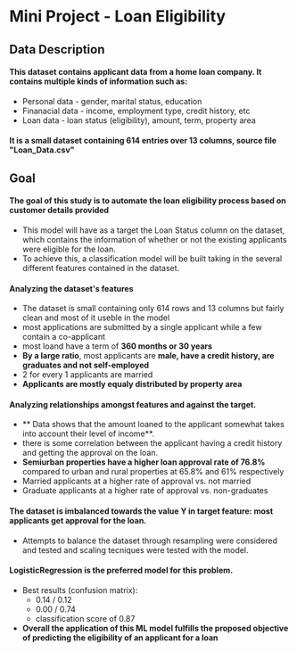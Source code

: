 # Mini Project - Loan Eligibility

## Data Description
#### This dataset contains applicant data from a home loan company. It contains multiple kinds of information such as:
* Personal data - gender, marital status, education
* Finanacial data - income, employment type, credit history, etc
* Loan data - loan status (eligibility), amount, term, property area
#### It is a small dataset containing 614 entries over 13 columns, source file "Loan_Data.csv"

## Goal
#### The goal of this study is to automate the loan eligibility process based on customer details provided
* This model will have as a target the Loan Status column on the dataset, which contains the information of whether or not the existing applicants were eligible for the loan.
* To achieve this, a classification model will be built taking in the several different features contained in the dataset.




#### Analyzing the dataset's features
* The dataset is small containing only 614 rows and 13 columns but fairly clean and most of it useble in the model
* most applications are submitted by a single applicant while a few contain a co-applicant
* most loand have a term of **360 months or 30 years**
* **By a large ratio**, most applicants are **male, have a credit history, are graduates and not self-employed**
* 2 for every 1 applicants are married
* **Applicants are mostly equaly distributed by property area**


#### Analyzing relationships amongst features and against the target.
* ** Data shows that the amount loaned to the applicant somewhat takes into account their level of income**.
* there is some correlation between the applicant having a credit history and getting the approval on the loan.
* **Semiurban properties have a higher loan approval rate of 76.8%** compared to urban and rural properties at 65.8% and 61% respectively
* Married applicants at a higher rate of approval vs. not married
* Graduate applicants at a higher rate of approval vs. non-graduates

#### The dataset is imbalanced towards the value Y in target feature: most applicants get approval for the loan.
* Attempts to balance the dataset through resampling were considered and tested and scaling tecniques were tested with the model.

#### LogisticRegression is the preferred model for this problem.
* Best results (confusion matrix):
    * 0.14 / 0.12
    * 0.00 / 0.74
    * classification score of 0.87
* **Overall the application of this ML model fulfills the proposed objective of predicting the eligibility of an applicant for a loan**